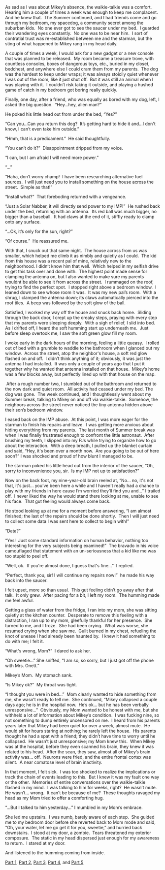 As sad as I was about Mikey’s absence, the walkie-talkie was a comfort.  Hearing him a couple of times a week was enough to keep me complacent.  And he knew that.  The Summer continued, and I had friends come and go through my bedroom, my spacedog, a community secret among the suburban kids.  No one ever got to see the saucer under my bed.  I guarded their wandering eyes constantly.  No one was to be near him.  I sort of contratial trust was re-established between me and the starman, but the sting of what happened to Mikey rang in my head daily.  

A couple of times a week, I would ask for a new gadget or a new console that was planned to be released.  My room became a treasure trove, with countless consoles, boxes of dangerous toys, etc., buried in my closet, bedchest, and anywhere else I could cram them from my parents.  The dog was the hardest to keep under wraps; it was always stoicily quiet whenever I was out of the room, like it just shut off.  But it was still an animal when I was playing with it.  I couldn’t risk taking it outside, and playing a hushed game of catch in my bedroom got boring really quickly.

Finally, one day, after a friend, who was equally as bored with my dog, left, I asked the big question.  “Hey…hey, alien man?”

He poked his little head out from under the bed, “Yes?”

“Can you…Can you return this dog?  It’s getting hard to hide it and…I don't know, I can’t even take him outside.”

“Hmm, that is a predicament.”  He said thoughtfully.  

“You can’t do it?”  Disappointment dripped from my voice. 

“I can, but I am afraid I will need more power.”

“...”

“Haha, don’t worry champ!  I have been researching alternative fuel sources.  I will just need you to install something on the house across the street.  Simple as that!”

“Install what?”  That foreboding returned with a vengeance.  

“Just a Solar Nabber, it will directly send power to my IMP!”  He rushed back under the bed, returning with an antenna.  Its red ball was much bigger, no bigger than a baseball.  It had claws at the end of it, stiffly ready to clamp onto any surface. 

“...Ok, it’s only for the sun, right?”

“Of course.”  He reassured me.  

With that, I snuck out that same night.  The house across from us was smaller, which helped me climb it as nimbly and quietly as I could.  The kid from this house was a recent pal of mine, relatively new to the neighborhood. I didn’t know him that well.  Which helped in my selfish drive to get this task over and done with.  The highest point made sense for clamping the antenna on, but I also wanted to make sure my parents wouldnt be able to see it from across the street.  I rummaged on the roof, trying to find the perfect spot.  I stopped right above a bedroom window.  I leaned down to see whose room it was.  It was my new pal’s room.  With a shrug, I clamped the antenna down; its claws automatically pierced into the roof tiles.  A beep was followed by the soft glow of the ball.  

Satisfied, I worked my way off the house and snuck back home.  Sliding through the back door, I crept up the creaky steps, praying with every step that my parents were sleeping deeply.  With a sigh of relief, I slid into bed.  As I drifted off, I heard the soft humming start up underneath me.  Just before sleep overtook me, I saw the soft green glow fill my room.  

I woke early in the dark hours of the morning, feeling a little queasy.  I rolled out of bed with a grumble to waddle to the bathroom when I glanced out my window.  Across the street, atop the neighbor's house, a soft red glow flashed on and off.  I didn’t think anything of it; obviously, it was just the antenna I had installed.  It was only a couple of years ago that I put it together why he wanted that antenna installed on that house.  Mikey’s home was a few blocks away, but perfectly lined up with that house on the map.  

 After a rough number two, I stumbled out of the bathroom and returned to the now dark and quiet room.  All activity had ceased under my bed.  The dog was gone.  The week continued, and I thoughtlessly went about my Summer break, talking to Mikey on and off via walkie-talkie.  Somehow, the neighbors across the street never noticed the tiny antenna hidden above their son’s bedroom window.  

I eased back on the IMP abuse.  At this point, I was more eager for the starman to finish his repairs and leave.  I was getting more anxious about hiding everything from my parents.  The last month of Summer break was when I was finally frustrated enough to confront the little astronaut.  After brushing my teeth, I slipped into my PJs while trying to organize how to go about the interaction.  With a deep breath, I pulled up the blanket curtain and said, “Hey, it's been over a month now.  Are you going to be out of here soon?” I was shocked and proud of how blunt I managed to be.  

The starman poked his little head out from the interior of the saucer, “Oh, sorry to inconvenience you, sir.  Is my IMP not up to satisfaction?”

Now on the back foot, my nine-year-old brain reeled at, “No… no, it's not that, it's just… you’ve been here a while and I haven't really had a chance to play with my friends in here cause I’m worried they’ll find you and…” I trailed off.  I never liked the way he would stand there looking at me, unable to see his face.  That gut feeling would always come back. 

He stood looking up at me for a moment before answering, “I am almost finished; the last of the repairs should be done shortly.  Then I will just need to collect some data I was sent here to collect to begin with!”  

“Data?”

“Yes!  Just some standard information on human behavior, nothing too interesting for the very subjects being examined!”  The bravado in his voice camouflaged that statement with an un-seriousness that a kid like me was too stupid to peel off.  

“Well, ok.  If you're almost done, I guess that's fine…”  I replied.  

“Perfect, thank you, sir! I will continue my repairs now!”  he made his way back into the saucer.  

I felt upset, more so than usual.  This gut feeling didn’t go away after that talk.  It only grew.  After pacing for a bit, I left my room.  The humming made me feel awful.  

Getting a glass of water from the fridge, I ran into my mom, she was sitting quietly at the kitchen counter.  Desperate to remove this feeling with a distraction, I ran up to my mom, gleefully thankful for her presence.  She turned to me, and I froze.  She had been crying.  What was worse, she resumed crying when she saw me.  Guilt burned in my chest, refueling the knot of unease I had already been haunted by.  I knew it had something to do with me; I felt it. 

“What's wrong, Mom?”  I dared to ask her.  

“Oh sweetie…” She sniffed, “I am so, so sorry, but I just got off the phone with Mrs. Onett.”

Mikey’s Mom.  My stomach sank.  

“Is Mikey ok?”  My throat was tight.

“I thought you were in bed…”  Mom clearly wanted to hide something from me, she wasn’t ready to tell me.  She continued, “Mikey collapsed a couple days ago; he is in the hospital now.  He’s ok… but he has been verbally unresponsive…”  Obviously, my Mom wanted to be honest with me, but she withheld a lot of information about Mikey’s condition.  I was fucking nine, so not something to dump entirely uncensored on me.  I heard from his parents years later that Mikey had been quiet for over a week, almost mute.  He would sit for hours staring at nothing; he rarely left the house.  His parents thought he had a spat with a friend; they didn’t have time to worry until he collapsed.  He wasn’t just unresponsive; my Mom knew this.  When Mikey was at the hospital, before they even scanned his brain, they knew it was related to his head.  After the scan, they saw, almost all of Mikey’s brain activity was… off.  Neurons were fried, and the entire frontal cortex was silent.  A near comatose level of brain inactivity.  

In that moment, I felt sick.  I was too shocked to realize the implications or track the chain of events leading to this.  But I knew it was my fault one way or the other.  Memories of entire conversations over the walkie-talkie flashed in my mind.  I was talking to him for weeks, right?  He wasn’t mute.  He wasn’t… wrong.  It can’t be because of me?  These thoughts ravaged my head as my Mom tried to offer a comforting hug.  

“...But I talked to him yesterday…” I mumbled in my Mom’s embrace.  

She led me upstairs.  I was numb, barely aware of each step.  She guided me to my bedroom door before she reverted back to Mom mode and said, “Oh, your water, let me go get it for you, sweetie,” and hurried back downstairs.  I stood at my door, a zombie.  Tears threatened my exterior composure.  The static in my head dispersed just enough for my awareness to return.  I stared at my door. 

And listened to the humming coming from inside.  

[Part 1](https://www.reddit.com/r/nosleep/comments/1lwvjlt/a_flying_saucer_under_my_bed_part_1/), [Part 2](https://www.reddit.com/r/nosleep/comments/1lz12sx/a_flying_saucer_under_my_bed_part_2/), [Part 3](https://www.reddit.com/r/nosleep/comments/1m0qedf/a_flying_saucer_under_my_bed_part_3/), [Part 4](https://www.reddit.com/r/nosleep/comments/1m2jwh5/a_flying_saucer_under_my_bed_part_4/), and [Part 5](https://www.reddit.com/r/nosleep/comments/1m5l5wn/a_flying_saucer_under_my_bed_part_5/)